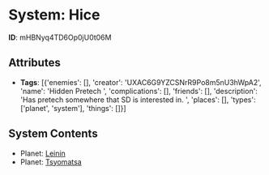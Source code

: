 # System: Hice

**ID**: mHBNyq4TD6Op0jU0t06M

## Attributes
- **Tags**: [{'enemies': [], 'creator': 'UXAC6G9YZCSNrR9Po8m5nU3hWpA2', 'name': 'Hidden Pretech ', 'complications': [], 'friends': [], 'description': 'Has pretech somewhere that SD is interested in. ', 'places': [], 'types': ['planet', 'system'], 'things': []}]

## System Contents
- Planet: [Leinin](../../planets/Leinin.md)
- Planet: [Tsyomatsa](../../planets/Tsyomatsa.md)

